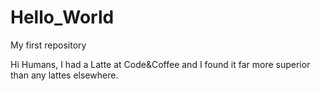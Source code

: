 # Hello_World
My first repository

Hi Humans, 
I had a Latte at Code&Coffee and I found it far more superior than any lattes elsewhere. 
